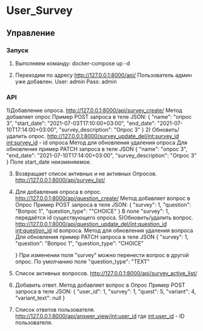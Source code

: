 # User_Survey
## Управление ##
### Запуск ###

1) Выполняем команду:
  docker-compose up -d
  
2) Переходим по адресу
  http://127.0.0.1:8000/api/
 Пользователь админ уже добавлен.
    User: admin
    Pass: admin
### API ###

1)Добавление опроса. 
    http://127.0.0.1:8000/api/survey_create/
    Метод добавляет опрос
    Пример POST запроса в теле JSON:
    {
    "name": "опрос 3",
    "start_date": "2021-07-03T17:10:00+03:00",
    "end_date": "2021-07-10T17:14:00+03:00",
    "survey_description": "Опрос 3"
    }
2) Обновить/удалить опрос.
    http://127.0.0.1:8000/survey_update_del/<int:survey_id>
    <int:survey_id> - id опроса
    Метод для обновления удаления опроса
    Для обновления пример
    PATCH запроса в теле JSON
    {
    "name": "опрос 3",
    "end_date": "2021-07-10T17:14:00+03:00",
    "survey_description": "Опрос 3"
    }
    Поле start_date неизменяемое.

3)  Возвращает список активных и не активных Опросов.
    http://127.0.0.1:8000/api/survey_list/
   

4) Для добавления опроса в опрос.
    http://127.0.0.1:8000/api/question_create/
    Метод добавляет вопрос в Опрос
    Пример POST запроса в теле JSON:
    {
    "survey": 1,
    "question": "Вопрос 1",
    "question_type": ""CHOICE"
    }
    В поле "survey": 1, передаётся id существующего опроса.
5)Обновить/удалить вопрос.
    http://127.0.0.1:8000/api/question_update_del/<int:question_id>
    <int:question_id> id вопроса.
    Метод для обновления удаления вопроса
    Для обновления пример
    PATCH запроса в теле JSON
    {
    "survey": 1,
    "question": "Вопрос 1",
    "question_type": "CHOICE"

    }
    При изменении поля "survey" можно перенести вопрос в другой опрос.
    По умолчанию поле "question_type": "TEXT"
6) Список активных вопросов.
    http://127.0.0.1:8000/api/survey_active_list/
7) Добавить ответ.
    Метод добавляет вопрос в Опрос
    Пример POST запроса в теле JSON:
    {
    "user_id": 1,
    "survey": 1,
    "quest": 5,
    "variant": 4,
    "variant_text": null
    }
8) Список ответов пользователя.
    http://127.0.0.1:8000/api/answer_view/<int:user_id>
    где <int:user_id> - ID пользователя.
